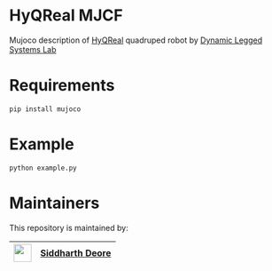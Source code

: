 # HyQReal MJCF
Mujoco description of [HyQReal](https://hyq-real.eu/) quadruped robot by  [Dynamic Legged Systems Lab](https://dls.iit.it/it/hyqreal)

# Requirements
```console
pip install mujoco
```

# Example
```console
python example.py
```

# Maintainers
This repository is maintained by:

| <img src="https://avatars.githubusercontent.com/u/12745747" width="32">  | [Siddharth Deore](https://github.com/siddharthdeore) |
|--|--|
